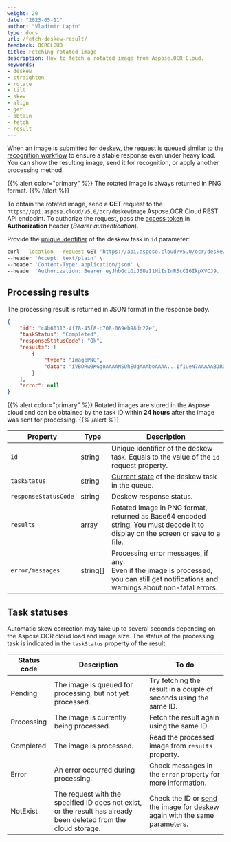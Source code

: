 ```yaml
---
weight: 20
date: "2023-05-11"
author: "Vladimir Lapin"
type: docs
url: /fetch-deskew-result/
feedback: OCRCLOUD
title: Fetching rotated image
description: How to fetch a rotated image from Aspose.OCR Cloud.
keywords:
- deskew
- straighten
- rotate
- tilt
- skew
- align
- get
- obtain
- fetch
- result
---
```


When an image is [submitted](/ocr/send-image-for-deskew/#using-the-dedicated-endpoint) for deskew, the request is queued similar to the [recognition workflow](/ocr/recognition-workflow/) to ensure a stable response even under heavy load. You can show the resulting image, send it for recognition, or apply another processing method.

{{% alert color="primary" %}}
The rotated image is always returned in PNG format.
{{% /alert %}}

To obtain the rotated image, send a **GET** request to the `https://api.aspose.cloud/v5.0/ocr/deskewimage` Aspose.OCR Cloud REST API endpoint. To authorize the request, pass the [access token](/ocr/authorization/) in **Authorization** header (_Bearer authentication_).

Provide the [unique identifier](/ocr/send-image-for-deskew/#return-value) of the deskew task in `id` parameter:

```bash
curl --location --request GET 'https://api.aspose.cloud/v5.0/ocr/deskewimage?id=c4b60313-4f78-45f8-b708-069eb98dc22e' \
--header 'Accept: text/plain' \
--header 'Content-Type: application/json' \
--header 'Authorization: Bearer eyJhbGciOiJSUzI1NiIsInR5cCI6IkpXVCJ9...HaRYOxBcCRCPLnrFCVXpw7UA' \
```

## Processing results

The processing result is returned in JSON format in the response body.

```json
{
	"id": "c4b60313-4f78-45f8-b708-069eb98dc22e",
	"taskStatus": "Completed",
	"responseStatusCode": "Ok",
	"results": [
		{
			"type": "ImagePNG",
			"data": "iVBORw0KGgoAAAANSUhEUgAAAboAAAA...If1ueN7AAAAABJRU5ErkJggg=="
		}
	],
	"error": null
}
```

{{% alert color="primary" %}}
Rotated images are stored in the Aspose cloud and can be obtained by the task ID within **24 hours** after the image was sent for processing.
{{% /alert %}}

Property | Type | Description
--------- | ---- | -----------
`id` | string | Unique identifier of the deskew task. Equals to the value of the `id` request property.
`taskStatus` | string | [Current state](#task-statuses) of the deskew task in the queue.
`responseStatusCode` | string | Deskew response status.
`results` | array | Rotated image in PNG format, returned as Base64 encoded string. You must decode it to display on the screen or save to a file.
`error/messages` | string[] | Processing error messages, if any.<br />Even if the image is processed, you can still get notifications and warnings about non-fatal errors.

## Task statuses

Automatic skew correction may take up to several seconds depending on the Aspose.OCR cloud load and image size. The status of the processing task is indicated in the `taskStatus` property of the result.

Status code | Description | To do
----------- | ----------- | ------
Pending | The image is queued for processing, but not yet processed. | Try fetching the result in a couple of seconds using the same ID.
Processing | The image is currently being processed. | Fetch the result again using the same ID.
Completed | The image is processed. | Read the processed image from `results` property.
Error | An error occurred during processing. | Check messages in the `error` property for more information.
NotExist | The request with the specified ID does not exist, or the result has already been deleted from the cloud storage. | Check the ID or [send the image for deskew](/ocr/send-image-for-deskew/#using-the-dedicated-endpoint) again with the same parameters.
